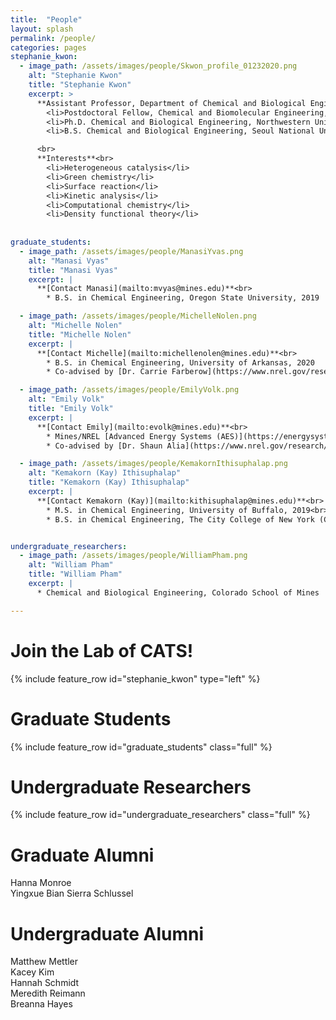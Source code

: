 ```yaml
---
title:  "People"
layout: splash
permalink: /people/
categories: pages
stephanie_kwon:
  - image_path: /assets/images/people/Skwon_profile_01232020.png
    alt: "Stephanie Kwon"
    title: "Stephanie Kwon"
    excerpt: >
      **Assistant Professor, Department of Chemical and Biological Engineering**<br>
        <li>Postdoctoral Fellow, Chemical and Biomolecular Engineering, UC Berkeley, 2015 - 2019</li>
        <li>Ph.D. Chemical and Biological Engineering, Northwestern University, 2015</li>
        <li>B.S. Chemical and Biological Engineering, Seoul National University, 2010</li>

      <br>
      **Interests**<br>
        <li>Heterogeneous catalysis</li>
        <li>Green chemistry</li>
        <li>Surface reaction</li>
        <li>Kinetic analysis</li>
        <li>Computational chemistry</li>
        <li>Density functional theory</li>
    
    
graduate_students:
  - image_path: /assets/images/people/ManasiYvas.png
    alt: "Manasi Vyas"
    title: "Manasi Vyas"
    excerpt: |
      **[Contact Manasi](mailto:mvyas@mines.edu)**<br>
        * B.S. in Chemical Engineering, Oregon State University, 2019

  - image_path: /assets/images/people/MichelleNolen.png
    alt: "Michelle Nolen"
    title: "Michelle Nolen"
    excerpt: |
      **[Contact Michelle](mailto:michellenolen@mines.edu)**<br>
        * B.S. in Chemical Engineering, University of Arkansas, 2020
        * Co-advised by [Dr. Carrie Farberow](https://www.nrel.gov/research/staff/carrie-farberow.html) at National Renewable Energy Laboratory (NREL)

  - image_path: /assets/images/people/EmilyVolk.png
    alt: "Emily Volk"
    title: "Emily Volk"
    excerpt: |
      **[Contact Emily](mailto:evolk@mines.edu)**<br>
        * Mines/NREL [Advanced Energy Systems (AES)](https://energysystems.mines.edu/program/) program
        * Co-advised by [Dr. Shaun Alia](https://www.nrel.gov/research/staff/shaun-alia.html) at National Renewable Energy Laboratory (NREL)

  - image_path: /assets/images/people/KemakornIthisuphalap.png
    alt: "Kemakorn (Kay) Ithisuphalap"
    title: "Kemakorn (Kay) Ithisuphalap"
    excerpt: |
      **[Contact Kemakorn (Kay)](mailto:kithisuphalap@mines.edu)**<br>
        * M.S. in Chemical Engineering, University of Buffalo, 2019<br>
        * B.S. in Chemical Engineering, The City College of New York (CCNY), 2015


undergraduate_researchers:                
  - image_path: /assets/images/people/WilliamPham.png
    alt: "William Pham"
    title: "William Pham"
    excerpt: |
      * Chemical and Biological Engineering, Colorado School of Mines

---
```

<p></p>

Join the Lab of CATS!
====================

{% include feature_row id="stephanie_kwon" type="left" %}

Graduate Students
===============

{% include feature_row id="graduate_students" class="full" %}

Undergraduate Researchers
===============

{% include feature_row id="undergraduate_researchers" class="full" %}

Graduate Alumni
===============
Hanna Monroe     
Yingxue Bian 
Sierra Schlussel

Undergraduate Alumni
===============
Matthew Mettler  
Kacey Kim  
Hannah Schmidt       
Meredith Reimann  
Breanna Hayes